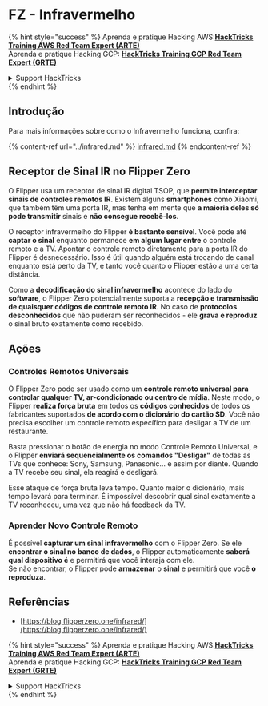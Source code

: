 # FZ - Infravermelho

{% hint style="success" %}
Aprenda e pratique Hacking AWS:<img src="/.gitbook/assets/arte.png" alt="" data-size="line">[**HackTricks Training AWS Red Team Expert (ARTE)**](https://training.hacktricks.xyz/courses/arte)<img src="/.gitbook/assets/arte.png" alt="" data-size="line">\
Aprenda e pratique Hacking GCP: <img src="/.gitbook/assets/grte.png" alt="" data-size="line">[**HackTricks Training GCP Red Team Expert (GRTE)**<img src="/.gitbook/assets/grte.png" alt="" data-size="line">](https://training.hacktricks.xyz/courses/grte)

<details>

<summary>Support HackTricks</summary>

* Confira os [**planos de assinatura**](https://github.com/sponsors/carlospolop)!
* **Junte-se ao** 💬 [**grupo do Discord**](https://discord.gg/hRep4RUj7f) ou ao [**grupo do telegram**](https://t.me/peass) ou **siga**-nos no **Twitter** 🐦 [**@hacktricks\_live**](https://twitter.com/hacktricks\_live)**.**
* **Compartilhe truques de hacking enviando PRs para o** [**HackTricks**](https://github.com/carlospolop/hacktricks) e [**HackTricks Cloud**](https://github.com/carlospolop/hacktricks-cloud) repositórios do github.

</details>
{% endhint %}

## Introdução <a href="#ir-signal-receiver-in-flipper-zero" id="ir-signal-receiver-in-flipper-zero"></a>

Para mais informações sobre como o Infravermelho funciona, confira:

{% content-ref url="../infrared.md" %}
[infrared.md](../infrared.md)
{% endcontent-ref %}

## Receptor de Sinal IR no Flipper Zero <a href="#ir-signal-receiver-in-flipper-zero" id="ir-signal-receiver-in-flipper-zero"></a>

O Flipper usa um receptor de sinal IR digital TSOP, que **permite interceptar sinais de controles remotos IR**. Existem alguns **smartphones** como Xiaomi, que também têm uma porta IR, mas tenha em mente que **a maioria deles só pode transmitir** sinais e **não consegue recebê-los**.

O receptor infravermelho do Flipper **é bastante sensível**. Você pode até **captar o sinal** enquanto permanece **em algum lugar entre** o controle remoto e a TV. Apontar o controle remoto diretamente para a porta IR do Flipper é desnecessário. Isso é útil quando alguém está trocando de canal enquanto está perto da TV, e tanto você quanto o Flipper estão a uma certa distância.

Como a **decodificação do sinal infravermelho** acontece do lado do **software**, o Flipper Zero potencialmente suporta a **recepção e transmissão de quaisquer códigos de controle remoto IR**. No caso de **protocolos desconhecidos** que não puderam ser reconhecidos - ele **grava e reproduz** o sinal bruto exatamente como recebido.

## Ações

### Controles Remotos Universais

O Flipper Zero pode ser usado como um **controle remoto universal para controlar qualquer TV, ar-condicionado ou centro de mídia**. Neste modo, o Flipper **realiza força bruta** em todos os **códigos conhecidos** de todos os fabricantes suportados **de acordo com o dicionário do cartão SD**. Você não precisa escolher um controle remoto específico para desligar a TV de um restaurante.

Basta pressionar o botão de energia no modo Controle Remoto Universal, e o Flipper **enviará sequencialmente os comandos "Desligar"** de todas as TVs que conhece: Sony, Samsung, Panasonic... e assim por diante. Quando a TV recebe seu sinal, ela reagirá e desligará.

Esse ataque de força bruta leva tempo. Quanto maior o dicionário, mais tempo levará para terminar. É impossível descobrir qual sinal exatamente a TV reconheceu, uma vez que não há feedback da TV.

### Aprender Novo Controle Remoto

É possível **capturar um sinal infravermelho** com o Flipper Zero. Se ele **encontrar o sinal no banco de dados**, o Flipper automaticamente **saberá qual dispositivo é** e permitirá que você interaja com ele.\
Se não encontrar, o Flipper pode **armazenar** o **sinal** e permitirá que você **o reproduza**.

## Referências

* [https://blog.flipperzero.one/infrared/](https://blog.flipperzero.one/infrared/)

{% hint style="success" %}
Aprenda e pratique Hacking AWS:<img src="/.gitbook/assets/arte.png" alt="" data-size="line">[**HackTricks Training AWS Red Team Expert (ARTE)**](https://training.hacktricks.xyz/courses/arte)<img src="/.gitbook/assets/arte.png" alt="" data-size="line">\
Aprenda e pratique Hacking GCP: <img src="/.gitbook/assets/grte.png" alt="" data-size="line">[**HackTricks Training GCP Red Team Expert (GRTE)**<img src="/.gitbook/assets/grte.png" alt="" data-size="line">](https://training.hacktricks.xyz/courses/grte)

<details>

<summary>Support HackTricks</summary>

* Confira os [**planos de assinatura**](https://github.com/sponsors/carlospolop)!
* **Junte-se ao** 💬 [**grupo do Discord**](https://discord.gg/hRep4RUj7f) ou ao [**grupo do telegram**](https://t.me/peass) ou **siga**-nos no **Twitter** 🐦 [**@hacktricks\_live**](https://twitter.com/hacktricks\_live)**.**
* **Compartilhe truques de hacking enviando PRs para o** [**HackTricks**](https://github.com/carlospolop/hacktricks) e [**HackTricks Cloud**](https://github.com/carlospolop/hacktricks-cloud) repositórios do github.

</details>
{% endhint %}
